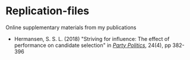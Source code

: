 # Replication-files
Online supplementary materials from my publications

* Hermansen, S. S. L. (2018) "Striving for influence: The effect of performance on candidate selection" in [*Party Politics*](https://journals.sagepub.com/doi/full/10.1177/1354068816663036), 24(4), pp 382-396
